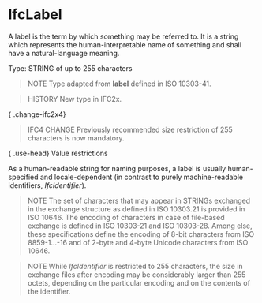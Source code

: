 # IfcLabel

A label is the term by which something may be referred to. It is a string which represents the human-interpretable name of something and shall have a natural-language meaning.
<!-- end of short definition -->

Type: STRING of up to 255 characters

> NOTE Type adapted from **label** defined in ISO 10303-41.

> HISTORY New type in IFC2x.

{ .change-ifc2x4}
> IFC4 CHANGE Previously recommended size restriction of 255 characters is now mandatory.

{ .use-head}
Value restrictions

As a human-readable string for naming purposes, a label is usually human-specified and locale-dependent (in contrast to purely machine-readable identifiers, _IfcIdentifier_).

> NOTE The set of characters that may appear in STRINGs exchanged in the exchange structure as defined in ISO 10303.21 is provided in ISO 10646. The encoding of characters in case of file-based exchange is defined in ISO 10303-21 and ISO 10303-28. Among else, these specifications define the encoding of 8-bit characters from ISO 8859-1...-16 and of 2-byte and 4-byte Unicode characters from ISO 10646.

> NOTE While _IfcIdentifier_ is restricted to 255 characters, the size in exchange files after encoding may be considerably larger than 255 octets, depending on the particular encoding and on the contents of the identifier.
